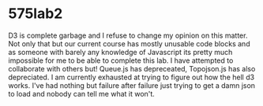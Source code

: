 # 575lab2
D3 is complete garbage and I refuse to change my opinion on this matter. Not only that but our current course has mostly unusable code blocks and as someone with barely any knowledge of Javascript its pretty much impossible for me to be able to complete this lab. I have attempted to collaborate with others but! Queue.js has depreceated, Topojson.js has also depreciated. I am currently exhausted at trying to figure out how the hell d3 works. I've had nothing but failure after failure just trying to get a damn json to load and nobody can tell me what it won't. 
